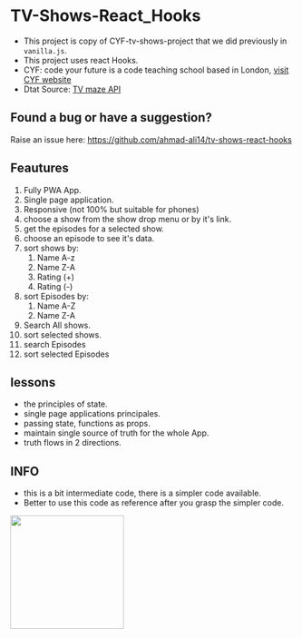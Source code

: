 # TV-Shows-React_Hooks

- This project is copy of CYF-tv-shows-project that we did previously in `vanilla.js`.
- This project uses react Hooks.
- CYF: code your future is a code teaching school based in London, [visit CYF website](https://codeyourfuture.io/)
- Dtat Source: [TV maze API](http://www.tvmaze.com/)

## Found a bug or have a suggestion?

Raise an issue here: https://github.com/ahmad-ali14/tv-shows-react-hooks

## Feautures

1. Fully PWA App.
2. Single page application.
3. Responsive (not 100% but suitable for phones)
4. choose a show from the show drop menu or by it's link.
5. get the episodes for a selected show.
6. choose an episode to see it's data.
7. sort shows by:
   1. Name A-z
   2. Name Z-A
   3. Rating (+)
   4. Rating (-)
8. sort Episodes by:
   1. Name A-Z
   2. Name Z-A
9. Search All shows.
10. sort selected shows.
11. search Episodes
12. sort selected Episodes

## lessons

- the principles of state.
- single page applications principales.
- passing state, functions as props.
- maintain single source of truth for the whole App.
- truth flows in 2 directions.

## INFO

- this is a bit intermediate code, there is a simpler code available.
- Better to use this code as reference after you grasp the simpler code.

<img src="https://codeyourfuture.io/wp-content/uploads/2019/03/cyf_brand.png" width="200px"  >
